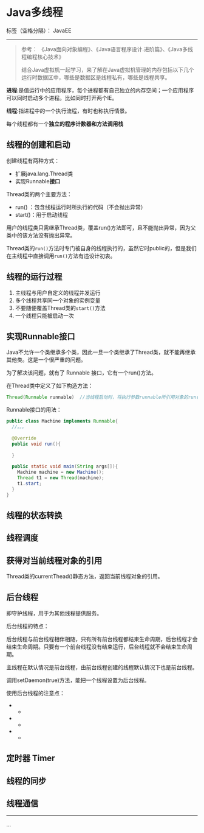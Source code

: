 # Java多线程

标签（空格分隔）： JavaEE

---

> 参考： 《Java面向对象编程》、《Java语言程序设计.进阶篇》、《Java多线程编程核心技术》  
>
> 结合Java虚拟机一起学习，来了解在Java虚拟机管理的内存包括以下几个运行时数据区中，哪些是数据区是线程私有，哪些是线程共享。


**进程**:是值运行中的应用程序，每个进程都有自己独立的内存空间；一个应用程序可以同时启动多个进程。比如同时打开两个IE。

**线程**:指进程中的一个执行流程，有时也称执行情景。

每个线程都有一个**独立的程序计数器和方法调用栈**





## 线程的创建和启动



创建线程有两种方式：



- 扩展java.lang.Thread类
- 实现Runnable**接口**



Thread类的两个主要方法：  

- run() ：包含线程运行时所执行的代码（不会抛出异常）
- start()：用于启动线程

用户的线程类只需继承Thread类，覆盖run()方法即可，且不能抛出异常，因为父类中的该方法没有抛出异常。



Thread类的`run()`方法时专门被自身的线程执行的，虽然它时public的，但是我们在主线程中直接调用`run()`方法有违设计初衷。





## 线程的运行过程



1. 主线程与用户自定义的线程并发运行
2. 多个线程共享同一个对象的实例变量
3. 不要随便覆盖Thread类的`start()`方法
4. 一个线程只能被启动一次



## 实现Runnable接口



Java不允许一个类继承多个类，因此一旦一个类继承了Thread类，就不能再继承其他类。这是一个很严重的问题。



为了解决该问题，就有了 Runnable 接口，它有一个run()方法。



在Thread类中定义了如下构造方法：

```java
Thread(Runnable runnable)  //当线程启动时，将执行参数runnable所引用对象的run()方法
```



Runnable接口的用法：

```java
public class Machine implements Runnable{
  //。。。
  
  @Override
  public void run(){
    
  }
  
  public static void main(String args[]){
    Machine machine = new Machine();
    Thread t1 = new Thread(machine);
    t1.start;
  }
}


```



## 线程的状态转换



## 线程调度



## 获得对当前线程对象的引用



Thread类的currentThead()静态方法，返回当前线程对象的引用。



## 后台线程



即守护线程，用于为其他线程提供服务。



后台线程的特点：



后台线程与前台线程相伴相随，只有所有前台线程都结束生命周期，后台线程才会结束生命周期。只要有一个前台线程没有结束运行，后台线程就不会结束生命周期。



主线程在默认情况是前台线程，由前台线程创建的线程默认情况下也是前台线程。



调用setDaemon(true)方法，能把一个线程设置为后台线程。



使用后台线程的注意点：

- -
- -
- -



## 定时器 Timer







## 线程的同步





## 线程通信





---



...



